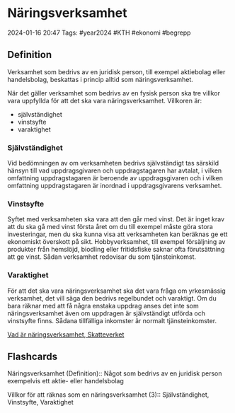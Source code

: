 # Näringsverksamhet

2024-01-16 20:47
Tags: #year2024 #KTH #ekonomi #begrepp

## Definition

Verksamhet som bedrivs av en juridisk person, till exempel aktiebolag eller handelsbolag, beskattas i princip alltid som näringsverksamhet.

När det gäller verksamhet som bedrivs av en fysisk person ska tre villkor vara uppfyllda för att det ska vara näringsverksamhet. Villkoren är:

- självständighet
- vinstsyfte
- varaktighet

### Självständighet

Vid bedömningen av om verksamheten bedrivs självständigt tas särskild hänsyn till vad uppdragsgivaren och uppdragstagaren har avtalat, i vilken omfattning uppdragstagaren är beroende av uppdragsgivaren och i vilken omfattning uppdragstagaren är inordnad i uppdragsgivarens verksamhet.

### Vinstsyfte

Syftet med verksamheten ska vara att den går med vinst. Det är inget krav att du ska gå med vinst första året om du till exempel måste göra stora investeringar, men du ska kunna visa att verksamheten kan beräknas ge ett ekonomiskt överskott på sikt. Hobbyverksamhet, till exempel försäljning av produkter från hemslöjd, biodling eller fritidsfiske saknar ofta förutsättning att ge vinst. Sådan verksamhet redovisar du som tjänsteinkomst.

### Varaktighet

För att det ska vara näringsverksamhet ska det vara fråga om yrkesmässig verksamhet, det vill säga den bedrivs regelbundet och varaktigt. Om du bara räknar med att få några enstaka uppdrag anses det inte som näringsverksamhet även om uppdragen är självständigt utförda och vinstsyfte finns. Sådana tillfälliga inkomster är normalt tjänsteinkomster.

[Vad är näringsverksamhet, Skatteverket](https://skatteverket.se/foretag/drivaforetag/startaochregistrera/vadarnaringsverksamhet.4.6efe6285127ab4f1d25800025792.html)

## Flashcards

Näringsverksamhet (Definition):: Något som bedrivs av en juridisk person exempelvis ett aktie- eller handelsbolag
<!--SR:!2024-01-27,1,170!2024-02-07,12,270-->

Villkor för att räknas som en näringsverksamhet (3):: Självständighet, Vinstsyfte, Varaktighet
<!--SR:!2024-01-25,3,250!2024-01-25,3,250-->
